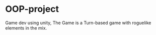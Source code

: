 # OOP-project
Game dev using unity, The Game is a Turn-based game with roguelike elements in the mix.
